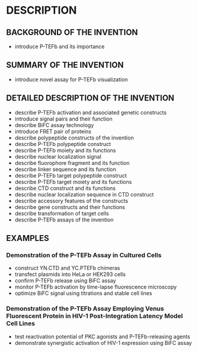 # DESCRIPTION

## BACKGROUND OF THE INVENTION

- introduce P-TEFb and its importance

## SUMMARY OF THE INVENTION

- introduce novel assay for P-TEFb visualization

## DETAILED DESCRIPTION OF THE INVENTION

- describe P-TEFb activation and associated genetic constructs
- introduce signal pairs and their function
- describe BiFC assay technology
- introduce FRET pair of proteins
- describe polypeptide constructs of the invention
- describe P-TEFb polypeptide construct
- describe P-TEFb moiety and its functions
- describe nuclear localization signal
- describe fluorophore fragment and its function
- describe linker sequence and its function
- describe P-TEFb target polypeptide construct
- describe P-TEFb target moiety and its functions
- describe CTD construct and its functions
- describe nuclear localization sequence in CTD construct
- describe accessory features of the constructs
- describe gene constructs and their functions
- describe transformation of target cells
- describe P-TEFb assays of the invention

## EXAMPLES

### Demonstration of the P-TEFb Assay in Cultured Cells

- construct YN.CTD and YC.PTEFb chimeras
- transfect plasmids into HeLa or HEK293 cells
- confirm P-TEFb release using BiFC assay
- monitor P-TEFb activation by time-lapse fluorescence microscopy
- optimize BiFC signal using titrations and stable cell lines

### Demonstration of the P-TEFb Assay Employing Venus Fluorescent Protein in HIV-1 Post-Integration Latency Model Cell Lines

- test reactivation potential of PKC agonists and P-TEFb-releasing agents
- demonstrate synergistic activation of HIV-1 expression using BiFC assay

